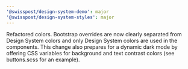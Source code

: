 ```yaml
---
'@swisspost/design-system-demo': major
'@swisspost/design-system-styles': major
---
```


Refactored colors. Bootstrap overrides are now clearly separated from Design System colors and only Design System colors are used in the components. This change also prepares for a dynamic dark mode by offering CSS variables for background and text contrast colors (see buttons.scss for an example).
